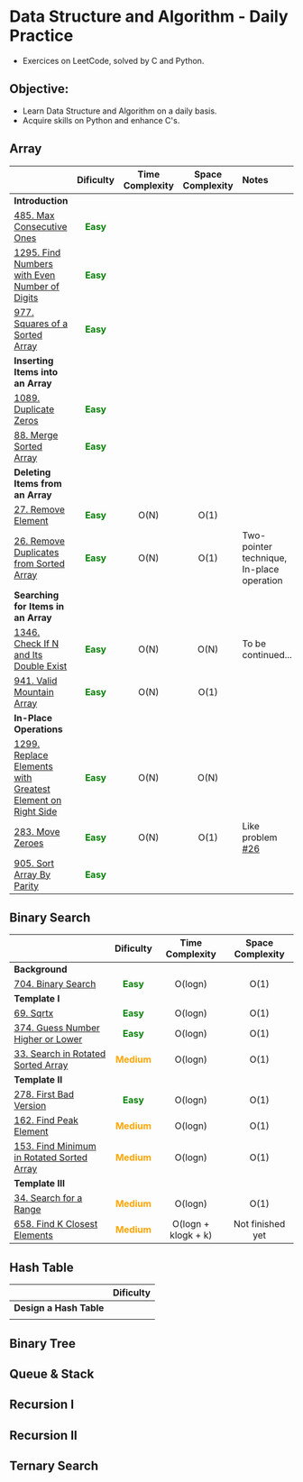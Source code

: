 # Data Structure and Algorithm - Daily Practice
- Exercices on LeetCode, solved by C and Python.
## Objective:
- Learn Data Structure and Algorithm on a daily basis.
- Acquire skills on Python and enhance C's.
## Array
||Dificulty|Time Complexity|Space Complexity|Notes|
|:-|:-:|:-:|:-:|:-|
|**Introduction**|
|[485.  Max Consecutive Ones](https://github.com/thi-nguy/Data-structure-Algorithm-Daily-Practice/tree/main/Array/485_Max_Consecutive_Ones)|**<span style="color:green">Easy</span>**|
|[1295. Find Numbers with Even Number of Digits](https://github.com/thi-nguy/Data-structure-Algorithm-Daily-Practice/tree/main/Array/1295_Find_number_with_even_number_of_digits)|**<span style="color:green">Easy</span>**|
|[977.  Squares of a Sorted Array](https://github.com/thi-nguy/Data-structure-Algorithm-Daily-Practice/tree/main/Array/977_squares_of_a_sorted_array)|**<span style="color:green">Easy</span>**|
|**Inserting Items into an Array**|
|[1089. Duplicate Zeros](https://github.com/thi-nguy/Data-structure-Algorithm-Daily-Practice/tree/main/Array/1089_Duplicate_Zeros)|**<span style="color:green">Easy</span>**|
|[88. Merge Sorted Array](https://github.com/thi-nguy/Data-structure-Algorithm-Daily-Practice/tree/main/Array/88_Merge_sorted_array)|**<span style="color:green">Easy</span>**|
|**Deleting Items from an Array**|
|[27. Remove Element](https://github.com/thi-nguy/Data-structure-Algorithm-Daily-Practice/tree/main/Array/27_Remove_element)|**<span style="color:green">Easy</span>**|O(N)|O(1)|
|[26. Remove Duplicates from Sorted Array](https://github.com/thi-nguy/Data-structure-Algorithm-Daily-Practice/tree/main/Array/26_Remove_Duplicates_from_Sorted_Array)|**<span style="color:green">Easy</span>**|O(N)|O(1)|Two-pointer technique, In-place operation|
|**Searching for Items in an Array**|  
|[1346. Check If N and Its Double Exist](https://github.com/thi-nguy/Data-structure-Algorithm-Daily-Practice/tree/main/Array/1346_Check_If_N_and_Its_Double_Exist)|**<span style="color:green">Easy</span>**|O(N)|O(N)|To be continued...|
|[941. Valid Mountain Array](https://github.com/thi-nguy/Data-structure-Algorithm-Daily-Practice/tree/main/Array/941_Valid_Mountain_Array)|**<span style="color:green">Easy</span>**|O(N)|O(1)||  
|**In-Place Operations**|
|[1299. Replace Elements with Greatest Element on Right Side](https://github.com/thi-nguy/Data-structure-Algorithm-Daily-Practice/tree/main/Array/1299_Replace_Elements_with_Greatest_Element_on_Right_Side)|**<span style="color:green">Easy</span>**|O(N)|O(N)|
|[283. Move Zeroes]()|**<span style="color:green">Easy</span>**|O(N)|O(1)|Like problem [#26](https://github.com/thi-nguy/Data-structure-Algorithm-Daily-Practice/tree/main/Array/26_Remove_Duplicates_from_Sorted_Array)|
|[905. Sort Array By Parity]()|**<span style="color:green">Easy</span>**|



## Binary Search
||Dificulty|Time Complexity|Space Complexity|
|:-|:-:|:-:|:-:|
|**Background**|
|[704. Binary Search](https://github.com/thi-nguy/Data-structure-Algorithm-Daily-Practice/tree/main/Binary_Search/704_Binary_Search)|**<span style="color:green">Easy</span>**|O(logn)|O(1)|
|**Template I**|
|[69. Sqrtx](https://github.com/thi-nguy/Data-structure-Algorithm-Daily-Practice/tree/main/Binary_Search/69_Sqrtx)|**<span style="color:green">Easy</span>**|O(logn)|O(1)|
|[374. Guess Number Higher or Lower](https://github.com/thi-nguy/Data-structure-Algorithm-Daily-Practice/tree/main/Binary_Search/374_Guess_Number_Higher_or_Lower)|**<span style="color:green">Easy</span>**|O(logn)|O(1)|
|[33. Search in Rotated Sorted Array](https://github.com/thi-nguy/Data-structure-Algorithm-Daily-Practice/tree/main/Binary_Search/33_Search_in_Rotated_Sorted_Array)|**<span style="color:orange">Medium</span>**|O(logn)|O(1)|
|**Template II**|
|[278. First Bad Version](https://github.com/thi-nguy/Data-structure-Algorithm-Daily-Practice/tree/main/Binary_Search/278_First_Bad_Version)|**<span style="color:green">Easy</span>**|O(logn)|O(1)|
|[162. Find Peak Element](https://github.com/thi-nguy/Data-structure-Algorithm-Daily-Practice/tree/main/Binary_Search/162_Find_Peak_Element)|**<span style="color:orange">Medium</span>**|O(logn)|O(1)|
|[153. Find Minimum in Rotated Sorted Array](https://github.com/thi-nguy/Data-structure-Algorithm-Daily-Practice/tree/main/Binary_Search/153_Find_min_Rotated_Sorted_Array)|**<span style="color:orange">Medium</span>**|O(logn)|O(1)|
|**Template III**|
|[34. Search for a Range](https://github.com/thi-nguy/Data-structure-Algorithm-Daily-Practice/tree/main/Binary_Search/34_Search_for_a_range)|**<span style="color:orange">Medium</span>**|O(logn)|O(1)|
|[658. Find K Closest Elements]()|**<span style="color:orange">Medium</span>**|O(logn + klogk + k)|Not finished yet|  
## Hash Table
||Dificulty|
|:-|:-:|
|**Design a Hash Table**|
|[]()||
## Binary Tree
## Queue & Stack
## Recursion I
## Recursion II
## Ternary Search



